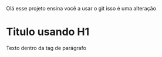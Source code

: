 Olá esse projeto ensina você a usar o git
isso é uma alteração
<h1>Titulo usando H1 </h1>

<p>Texto dentro da tag de parágrafo<p>


<style>

    